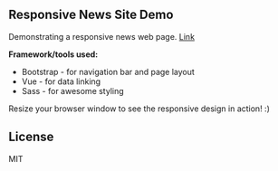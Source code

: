 ## Responsive News Site Demo
Demonstrating a responsive news web page. [Link](https://seanzhousiyuan.github.io/responsive-news-site-demo)

**Framework/tools used:**

* Bootstrap - for navigation bar and page layout
* Vue - for data linking
* Sass - for awesome styling

Resize your browser window to see the responsive design in action! :)

## License

MIT